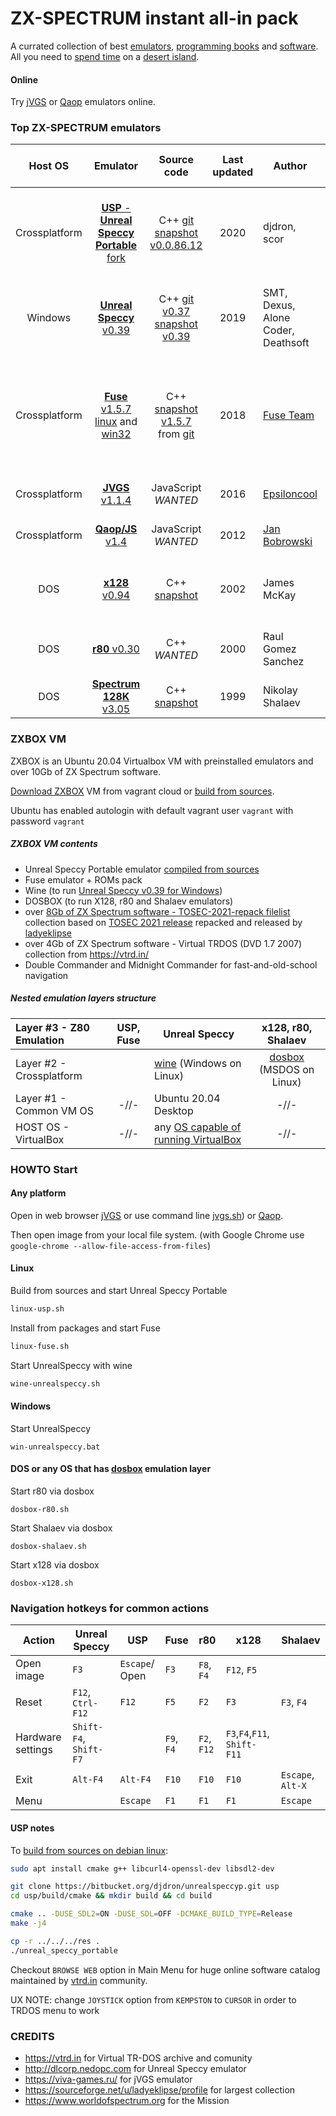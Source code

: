 
# ZX-SPECTRUM instant all-in pack

A currated collection of best [emulators](emul), [programming books](books) and [software](ZX).
All you need to [spend time](overboot.asm) on a [desert island](#play-offline).

#### Online

Try [jVGS](https://reefactor.github.io/zx-spectrum-instapack/emul/jVGS/jvgs-offline.html) 
or [Qaop](https://reefactor.github.io/zx-spectrum-instapack/emul/QAOP/qaop.html#ay#128) 
emulators online.

### Top ZX-SPECTRUM emulators

| Host OS | Emulator | Source code | Last updated | Author | Supported file formats | 
|:---:|:---:|:---:|:---:|---|---|
|Crossplatform|[**USP** - **Unreal Speccy Portable** fork](emul/USP)| C++ [git](https://github.com/djdron/UnrealSpeccyP) [snapshot v0.0.86.12](emul/src/UnrealSpeccyP-v0.0.86.12.tgz)|2020| djdron, scor |  TRD, FDI, TD0, SCL, UDI, SP, SNA, Z80, TAP, TZX, CSW, SZX, RZX |
|Windows|[**Unreal Speccy** v0.39](emul/US0.39.0/)| C++ [git v0.37](https://github.com/mkoloberdin/unrealspeccy) [snapshot v0.39](http://dlcorp.nedopc.com/viewforum.php?f=27)|2019| SMT, Dexus, Alone Coder, Deathsoft | TRD, FDI, TD0, SCL, UDI, SP, SNA, Z80, TAP, TZX, CSW | 
|Crossplatform|[**Fuse** v1.5.7 linux](linux-fuse.sh) and [win32](emul/fuse-1.5.7-win32/)| C++ [snapshot v1.5.7](emul/src/fuse-1.5.7.tar.gz) from [git](http://fuse-emulator.sourceforge.net/#Source) |2018| [Fuse Team](http://fuse-emulator.sourceforge.net) | Z80, SNA, SZX, PZX, TAP, TZX, DSK, UDI, FDI, TD0, MGT, IMG, D40, D80, SAD, TRD, SCL, OPD |
|Crossplatform|[**JVGS** v1.1.4](emul/jVGS/)|JavaScript *WANTED*|2016| [Epsiloncool](https://viva-games.ru/) | TRD, SCL, TAP, TZX, Z80, ROM |
|Crossplatform|[**Qaop/JS** v1.4](emul/QAOP/)|JavaScript *WANTED*|2012| [Jan Bobrowski](https://torinak.com/qaop) | TAP, Z80, SNA, ROM, SCR |
|DOS| [**x128** v0.94](emul/X128_094) | C++ [snapshot](emul/src/X128) | 2002 | James McKay | TRD, FDI, FDD, SCL, Z80, SNA, SLT, VOC, TZX, BLX |
|DOS| [**r80** v0.30](emul/R80V030) | C++ *WANTED* | 2000 | Raul Gomez Sanchez | TRD, FDI, TAP, SNA, Z80, TZX, SLT, SCL  |
|DOS| [**Spectrum 128K** v3.05](emul/SHAL305) | C++ [snapshot](emul/src/SHAL305)| 1999 | Nikolay Shalaev | TRD, FDI, TD0 TAP, TZX  |


### ZXBOX VM

ZXBOX is an Ubuntu 20.04 Virtualbox VM with preinstalled emulators and over 10Gb of ZX Spectrum software.

[Download ZXBOX](https://app.vagrantup.com/reefactor/boxes/ZXBOX) VM from vagrant cloud or [build from sources](zxbox/build_zxbox.sh).

Ubuntu has enabled autologin with default vagrant user `vagrant` with password `vagrant`


##### ZXBOX VM contents

* Unreal Speccy Portable emulator [compiled from sources](zxbox/install_zxbox_ubuntu2004.sh)
* Fuse emulator + ROMs pack
* Wine (to run [Unreal Speccy v0.39 for Windows](emul/US0.39.0/))
* DOSBOX (to run X128, r80 and Shalaev emulators)
* over [8Gb of ZX Spectrum software - TOSEC-2021-repack filelist](zxbox/TOSEC-2021-repack-fileslist.txt) collection based on [TOSEC 2021 release](https://www.tosecdev.org/news/releases/167-tosec-release-2021-02-14) repacked and released by [ladyeklipse](https://sourceforge.net/u/ladyeklipse/profile)
* over 4Gb of ZX Spectrum software - Virtual TRDOS (DVD 1.7 2007) collection from https://vtrd.in/
* Double Commander and Midnight Commander for fast-and-old-school navigation


##### Nested emulation layers structure
| Layer #3 - Z80 Emulation | USP, Fuse  | Unreal Speccy | x128, r80, Shalaev |
|:---| :---: |---|:---:|
| Layer #2 - Crossplatform |  |  [wine](https://www.winehq.org/) (Windows on Linux) | [dosbox](https://www.dosbox.com/) (MSDOS on Linux) |
| Layer #1 - Common VM OS | -//- | Ubuntu 20.04 Desktop | -//- |
| HOST OS - VirtualBox | -//- | any [OS capable of running VirtualBox](https://www.virtualbox.org/manual/ch01.html#hostossupport)   | -//- |



### HOWTO Start

#### Any platform

Open in web browser [jVGS](emul/jVGS/jvgs-offline.html) or use command line [jvgs.sh](jvgs.sh)) or [Qaop](emul/QAOP/qaop.html#ay#128).

Then open image from your local file system.
(with Google Chrome use `google-chrome --allow-file-access-from-files`)


#### Linux

Build from sources and start Unreal Speccy Portable
```bash
linux-usp.sh
```

Install from packages and start Fuse
```bash
linux-fuse.sh
```

Start UnrealSpeccy with wine
```bash
wine-unrealspeccy.sh
```

#### Windows

Start UnrealSpeccy
```
win-unrealspeccy.bat
```

#### DOS or any OS that has [dosbox](https://www.dosbox.com/download.php?main=1) emulation layer

Start r80 via dosbox
```
dosbox-r80.sh
```

Start Shalaev via dosbox
```
dosbox-shalaev.sh
```

Start x128 via dosbox
```
dosbox-x128.sh
```

### Navigation hotkeys for common actions

|Action         |   Unreal Speccy |      USP |   Fuse           |r80|x128|Shalaev|
|---|------|---|---|---|---|---|
|Open image|  `F3`       |`Escape`/ Open| `F3`       |`F8`, `F4`|`F12`, `F5`|
|Reset          | `F12`, `Ctrl-F12`|  `F12` | `F5`      | `F2`| `F3`  | `F3`, `F4`|
|Hardware settings|`Shift-F4`, `Shift-F7`|  | `F9`, `F4`|`F2`, `F12`| `F3`,`F4`,`F11`, `Shift-F11`|    
|Exit              |    `Alt-F4`     | `Alt-F4` |   `F10` |`F10`|`F10`|`Escape`, `Alt-X`|
|Menu              |                   |  `Escape`| `F1`    | `F1`| `F1` | `Escape`|


#### USP notes

To [build from sources on debian linux](emul/build_UnrealSpeccyP_debian.sh):
```bash
sudo apt install cmake g++ libcurl4-openssl-dev libsdl2-dev

git clone https://bitbucket.org/djdron/unrealspeccyp.git usp
cd usp/build/cmake && mkdir build && cd build

cmake .. -DUSE_SDL2=ON -DUSE_SDL=OFF -DCMAKE_BUILD_TYPE=Release
make -j4

cp -r ../../../res .
./unreal_speccy_portable
```

Checkout `BROWSE WEB` option in Main Menu for huge online software catalog maintained by [vtrd.in](https://vtrd.in) community. 

UX NOTE: change `JOYSTICK` option from `KEMPSTON` to `CURSOR` in order to TRDOS menu to work


### CREDITS
* https://vtrd.in for Virtual TR-DOS archive and comunity
* http://dlcorp.nedopc.com for Unreal Speccy emulator
* https://viva-games.ru/ for jVGS emulator
* https://sourceforge.net/u/ladyeklipse/profile for largest collection
* https://www.worldofspectrum.org for the Mission
